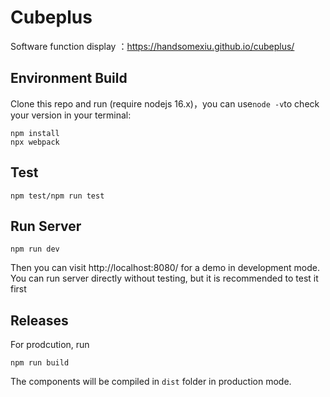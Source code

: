# Cubeplus

Software function display ：https://handsomexiu.github.io/cubeplus/

## Environment Build

Clone this repo and run (require nodejs 16.x)，you can use`node -v`to check your version in your terminal:

```
npm install
npx webpack
```

## Test

```
npm test/npm run test
```

## Run Server

```
npm run dev
```

Then you can visit http://localhost:8080/ for a demo in development mode. You can run server directly without testing, but it is recommended to test it first

## Releases

For prodcution, run

```
npm run build
```

The components will be compiled in `dist` folder in production mode.
